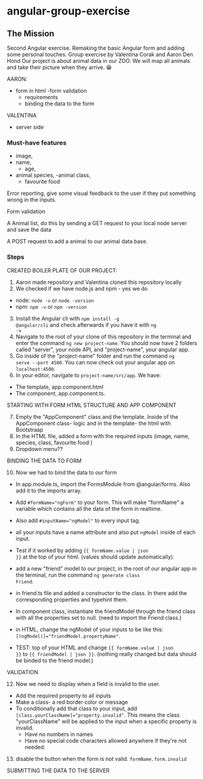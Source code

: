 # angular-group-exercise

## The Mission

Second Angular exercise. Remaking the basic Angular form and adding some personal touches. Group exercise by Valentina Corak and Aaron Den Hond
Our project is about animal data in our ZOO. We will map all animals and take their picture when they arrive. 😁 

AARON: 
- form in html
-form validation
  - requirements
  - binding the data to the form
  
VALENTINA
- server side

### Must-have features

- image,
- name,
  - age,
- animal species,
-animal class,
  - favourite food

Error reporting, give some visual feedback to the user if they put something wrong in the inputs.

Form validation

A Animal list, do this by sending a GET request to your local node server and save the data

A POST request to add a animal to our animal data base.

### Steps

CREATED BOILER PLATE OF OUR PROJECT:

1. Aaron made repository and Valentina cloned this repository locally
2. We checked if we have node.js and npm - yes we do
  - node: <code>node -v</code> or <code>node -version</code>
  - npm: <code>npm -v</code> or <code>npm -version</code>
3. Install the Angular cli with <code>npm install -g @angular/cli</code> and check afterwards if you have it with <code>ng -v</code>
4. Navigate to the root of your clone of this repository in the terminal and enter the command <code>ng new project-name</code>. You should now have 2 folders called "server", your node API, and "project-name", your angular app.
5. Go inside of the "project-name" folder and run the command <code>ng serve --port 4500</code>. You can now check out your angular app on <code>localhost:4500</code>.
6. In your editor, navigate to <code>project-name/src/app</code>. We have:
  - The template, app.component.html
  - The component, app.component.ts.


STARTING WITH FORM HTML STRUCTURE AND APP COMPONENT

7. Empty the "AppComponent" class and the template. Inside of the AppComponent class- logic and in the template- the html with Bootstraap
8. In the HTML file, added a form with the required inputs (image, name, species, class, favourite food ) 
9. Dropdown menu??


BINDING THE DATA TO FORM

10. Now we had to bind the data to our form
  - In app.module.ts, import the FormsModule from @angular/forms. Also add it to the imports array.
  - Add <code>#formName="ngForm"</code> to your form. This will make "formName" a variable which contains all the data of the form in realtime.
  - Also add <code>#inputName="ngModel"</code> to every input tag.
  - all your inputs have a name attribute and also put <code>ngModel</code> inside of each input.
  - Test if it worked by adding <code>{{ formName.value | json }}</code> at the top of your html. (values should update automatically).

  - add a new "friend" model to our project, in the root of our angular app in the terminal, run the command <code>ng generate class Friend</code>.
  - in friend.ts file and added a constructor to the class. In there add the corresponding properties and typehint them.
  - In component class, instantiate the friendModel through the friend class with all the properties set to null. (need to import the Friend class.)
  - in HTML, change the ngModel of your inputs to be like this: <code>[(ngModel)]="friendModel.propertyName"</code>.
  
- TEST: top of your HTML and change <code>{{ formName.value | json }}</code> to <code>{{ friendModel | json }}</code>. (nothing really changed but data should be binded to the friend model.)

VALIDATION

12. Now we need to display when a field is invalid to the user.
  - Add the required property to all inputs
  - Make a class- a red border color or message
  - To conditionally add that class to your input, add <code>[class.yourClassName]="property.invalid"</code>. This means the class "yourClassName" will be applied to the input when a specific property is invalid.
    - Have no numbers in names
    - Have no special code characters allowed anywhere if they're not needed.
13. disable the button when the form is not valid. <code>formName.form.invalid</code>


SUBMITTING THE DATA TO THE SERVER





